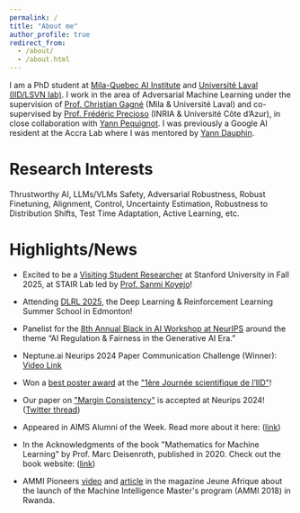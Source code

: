 ```yaml
---
permalink: /
title: "About me"
author_profile: true
redirect_from: 
  - /about/
  - /about.html
---
```


I am a PhD student at [Mila-Quebec AI Institute](https://mila.quebec/en/) and [Université Laval (IID/LSVN lab)](https://iid.ulaval.ca/en/). I work in the area of Adversarial Machine Learning under the supervision of [Prof. Christian Gagné](https://chgagne.github.io/english/) (Mila & Université Laval) and co-supervised by [Prof. Frédéric Precioso](https://www.i3s.unice.fr/~precioso/) (INRIA & Université Côte d’Azur), in close collaboration with [Yann Pequignot](https://www.irif.fr/~pequignot/). I was previously a Google AI resident at the Accra Lab where I was mentored by [Yann Dauphin](https://www.dauphin.io/).

Research Interests
======
Thrustworthy AI, LLMs/VLMs Safety, Adversarial Robustness, Robust Finetuning, Alignment, Control, Uncertainty Estimation, Robustness to Distribution Shifts, Test Time Adaptation, Active Learning, etc.

Highlights/News
======
* Excited to be a [Visiting Student Researcher](https://profiles.stanford.edu/jonas-ngnawe) at Stanford University in Fall 2025, at STAIR Lab led by [Prof. Sanmi Koyejo](https://cs.stanford.edu/~sanmi/)!

* Attending [DLRL 2025](https://dlrl.ca/), the Deep Learning & Reinforcement Learning Summer School in Edmonton!

* Panelist for the [8th Annual Black in AI Workshop at NeurIPS](https://www.linkedin.com/posts/blackinai_rsvp-for-the-8th-annual-black-in-ai-workshop-activity-7264699464093696000-UUfg?utm_source=share&utm_medium=member_desktop) around the theme “AI Regulation & Fairness in the Generative AI Era.”

* Neptune.ai Neurips 2024 Paper Communication Challenge (Winner): [Video Link](https://youtu.be/bZ-m1lOOS70)

* Won a [best poster award](https://www.linkedin.com/posts/iid-ulaval_f%C3%A9licitations-aux-gagnantes-et-gagnants-du-activity-7261740406772568064-l7nk?utm_source=share&utm_medium=member_desktop) at the ["1ère Journée scientifique de l’IID"](https://iid.ulaval.ca/retour-sur-la-premiere-journee-scientifique-de-linstitut-intelligence-et-donnees/)!

* Our paper on ["Margin Consistency"](https://arxiv.org/abs/2406.18451) is accepted at Neurips 2024! ([Twitter thread](https://x.com/JNgnawe/status/1839315991018483971))

* Appeared in AIMS Alumni of the Week. Read more about it here: ([link](https://nexteinstein.org/alumoftheweek-jonas-ngnawe-aims-cameroon-17-ammi-19/))

* In the Acknowledgments of the book "Mathematics for Machine Learning" by Prof. Marc Deisenroth, published in 2020. Check out the book website: ([link](https://mml-book.github.io/))

* AMMI Pioneers [video](https://youtu.be/5Ssn-KYvdy0?si=6YJePlZg3ykAm2Cg) and [article](https://www.jeuneafrique.com/emploi-formation/655910/rwanda-les-premiers-jours-de-cours-des-etudiants-daims-kigali/) in the magazine Jeune Afrique about the launch of the Machine Intelligence Master's program (AMMI 2018) in Rwanda.
